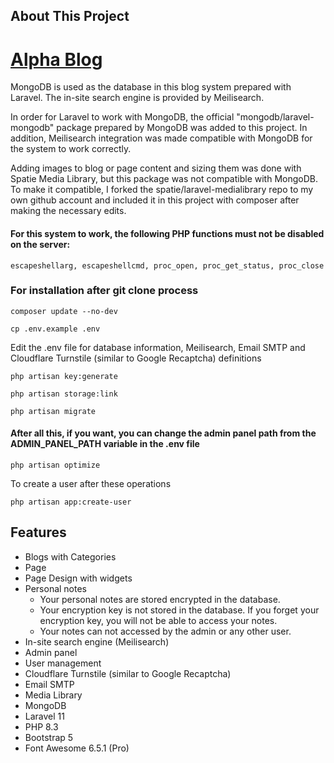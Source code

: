## About This Project
# <a href="https://alphablog.dev>" target="_blank">Alpha Blog</a>

MongoDB is used as the database in this blog system prepared with Laravel. The in-site search engine is provided by Meilisearch.

In order for Laravel to work with MongoDB, the official "mongodb/laravel-mongodb" package prepared by MongoDB was added to this project. In addition, Meilisearch integration was made compatible with MongoDB for the system to work correctly.

Adding images to blog or page content and sizing them was done with Spatie Media Library, but this package was not compatible with MongoDB. To make it compatible, I forked the spatie/laravel-medialibrary repo to my own github account and included it in this project with composer after making the necessary edits.

#### For this system to work, the following PHP functions must not be disabled on the server:

``escapeshellarg, escapeshellcmd, proc_open, proc_get_status, proc_close ``

### For installation after git clone process

``composer update --no-dev``

``cp .env.example .env``

Edit the .env file for database information, Meilisearch, Email SMTP and Cloudflare Turnstile (similar to Google Recaptcha) definitions

``php artisan key:generate``

``php artisan storage:link``

``php artisan migrate``

#### After all this, if you want, you can change the admin panel path from the ADMIN_PANEL_PATH variable in the .env file

``php artisan optimize``

To create a user after these operations

``php artisan app:create-user``

## Features

- Blogs with Categories
- Page
- Page Design with widgets
- Personal notes
  - Your personal notes are stored encrypted in the database.
  - Your encryption key is not stored in the database. If you forget your encryption key, you will not be able to access your notes. 
  - Your notes can not accessed by the admin or any other user.
- In-site search engine (Meilisearch)
- Admin panel
- User management
- Cloudflare Turnstile (similar to Google Recaptcha)
- Email SMTP
- Media Library
- MongoDB
- Laravel 11
- PHP 8.3
- Bootstrap 5
- Font Awesome 6.5.1 (Pro)

